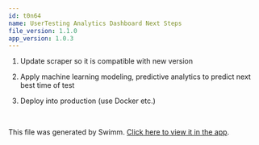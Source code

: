 ```yaml
---
id: t0n64
name: UserTesting Analytics Dashboard Next Steps
file_version: 1.1.0
app_version: 1.0.3
---
```


1.  Update scraper so it is compatible with new version
    
2.  Apply machine learning modeling, predictive analytics to predict next best time of test
    
3.  Deploy into production (use Docker etc.)

<br/>

This file was generated by Swimm. [Click here to view it in the app](https://app.swimm.io/repos/Z2l0aHViJTNBJTNBdXNlcnRlc3RpbmctYW5hbHl0aWNzLWRhc2hib2FyZCUzQSUzQWFnYXZpbGk=/docs/t0n64).
